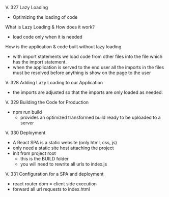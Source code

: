 V. 327 Lazy Loading 
- Optimizing the loading of code

What is Lazy Loading & How does it work? 
- load code only when it is needed

How is the application & code built without lazy loading
- with import statements we load code from other files into the file which has the import statement. 
- when the application is served to the end user all the imports in the files must be resolved before anything is show on the page to the user

V. 328 Adding Lazy Loading to our Application 
- the imports are adjusted so that the imports are only loaded as needed. 

V. 329 Building the Code for Production
- npm run build 
  - provides an optimized transformed build ready to be uploaded to a server 

V. 330 Deployment
- A React SPA is a static website (only html, css, js)
- only need a static site host
attaching the project 
- init from project root
  - this is the BUILD folder 
  - you will need to rewrite all urls to index.js 

V. 331 Configuration for a SPA and deployment
- react router dom = client side execution
- forward all url requests to index.html